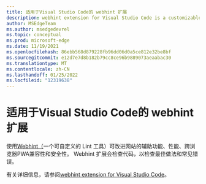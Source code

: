 ```yaml
---
title: 适用于Visual Studio Code的 webhint 扩展
description: webhint extension for Visual Studio Code is a customizable lint tool to improve the accessibility， performance， cross-browser compatibility， PWA compatibility， and security of your site.  扩展将检查代码的最佳实践和常见错误。
author: MSEdgeTeam
ms.author: msedgedevrel
ms.topic: conceptual
ms.prod: microsoft-edge
ms.date: 11/19/2021
ms.openlocfilehash: 86ebb568d879228fb96dd06d0a5ce812e32be8bf
ms.sourcegitcommit: e12d7e7d8b182b79cc8ce96b9889073aeaabac30
ms.translationtype: MT
ms.contentlocale: zh-CN
ms.lasthandoff: 01/25/2022
ms.locfileid: "12319638"
---
```

# <a name="webhint-extension-for-visual-studio-code"></a>适用于Visual Studio Code的 webhint 扩展

使用[Webhint（](https://webhint.io)一个可自定义的 Lint 工具）可改进网站的辅助功能、性能、跨浏览器PWA兼容性和安全性。  Webhint 扩展会检查代码，以检查最佳做法和常见错误。

有关详细信息，请参阅[webhint extension for Visual Studio Code](../visual-studio-code/webhint.md)。
